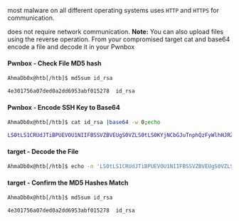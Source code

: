 most malware on all different operating systems uses `HTTP` and `HTTPS` for communication.


does not require network communication.
**Note:** You can also upload files using the reverse operation. From your compromised target cat and base64 encode a file and decode it in your Pwnbox

#### Pwnbox - Check File MD5 hash
```bash
AhmaDb0x@htb[/htb]$ md5sum id_rsa

4e301756a07ded0a2dd6953abf015278  id_rsa
```

#### Pwnbox - Encode SSH Key to Base64
```bash
AhmaDb0x@htb[/htb]$ cat id_rsa |base64 -w 0;echo

LS0tLS1CRUdJTiBPUEVOU1NIIFBSSVZBVEUgS0VZLS0tLS0KYjNCbGJuTnphQzFyWlhHJRZApaUkVJTW84NzRMUkJrY0FqUlZBQUFBRkhCc1lXbHVkR1Y0ZEVCamVXSmxjbk53WVdObEFRSURCQVVHCi0tLS0tRU5EIE9QRU5TU0ggUFJJVkFURSBLRVktLS0tLQo=
```

#### target - Decode the File
```bash
AhmaDb0x@htb[/htb]$ echo -n 'LS0tLS1CRUdJTiBPUEVOU1NIIFBSSVZBVEUgS0VZLS0tLS0KYjNCbGJuTnphQzFyWl3WVdObEFRSURCQVVHCi0tLS0tRU5EIE9QRU5TU0ggUFJJVkFURSBLRVktLS0tLQo=' | base64 -d > id_rsa
```

#### target - Confirm the MD5 Hashes Match
```bash
AhmaDb0x@htb[/htb]$ md5sum id_rsa

4e301756a07ded0a2dd6953abf015278  id_rsa
```

